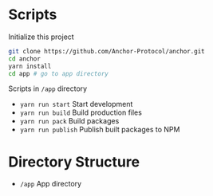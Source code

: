 # Scripts

Initialize this project

```sh
git clone https://github.com/Anchor-Protocol/anchor.git
cd anchor
yarn install
cd app # go to app directory
```

Scripts in `/app` directory

- `yarn run start` Start development
- `yarn run build` Build production files
- `yarn run pack` Build packages
- `yarn run publish` Publish built packages to NPM

# Directory Structure

- `/app` App directory